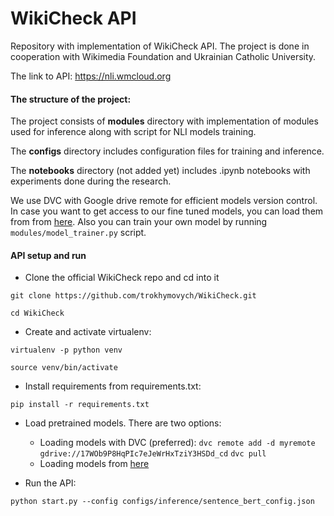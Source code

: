 # WikiCheck API

Repository with implementation of WikiCheck API. 
The project is done in cooperation with Wikimedia Foundation and Ukrainian Catholic University. 

The link to API: https://nli.wmcloud.org

#### The structure of the project: 
The project consists of **modules** directory with implementation of modules 
used for inference along with script for NLI models training. 

The **configs** directory includes configuration files for training and inference. 

The **notebooks** directory (not added yet) includes .ipynb notebooks with experiments done during the research.

We use DVC with Google drive remote for efficient models version control. 
In case you want to get access to our fine tuned models, you can load them from from [here](https://drive.google.com/drive/folders/1ABnPliL2ouDX7vK9RpaUZLLawxPRRgyb?usp=sharing). 
Also you can train your own model by running ```modules/model_trainer.py``` script. 


#### API setup and run

- Clone the official WikiCheck repo and cd into it 

```git clone https://github.com/trokhymovych/WikiCheck.git```

```cd WikiCheck```

- Create and activate virtualenv: 

```virtualenv -p python venv```

```source venv/bin/activate```

- Install requirements from  requirements.txt:

```pip install -r requirements.txt```

- Load pretrained models. There are two options: 
    - Loading models with DVC (preferred):
    ```dvc remote add -d myremote gdrive://17WOb9P8HqPIc7eJeWrHxTziY3HSDd_cd```
    ```dvc pull``` 
    - Loading models from [here](https://drive.google.com/drive/folders/1ABnPliL2ouDX7vK9RpaUZLLawxPRRgyb?usp=sharing)

- Run the API:

```python start.py --config configs/inference/sentence_bert_config.json```



